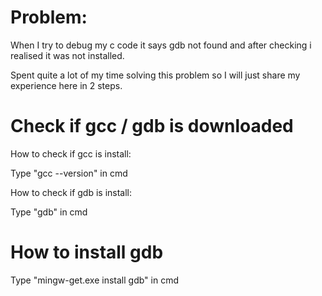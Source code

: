 # Problem:
<p>When I try to debug my c code it says gdb not found and after checking i realised it was not installed.</p>
<p>Spent quite a lot of my time solving this problem so I will just share my experience here in 2 steps.</p>

# Check if gcc / gdb is downloaded
<p>How to check if gcc is install:</p>
<p>Type "gcc --version" in cmd</p>
<p>How to check if gdb is install:</p>
<p>Type "gdb" in cmd</p>

# How to install gdb
<p>Type "mingw-get.exe install gdb" in cmd</p>
